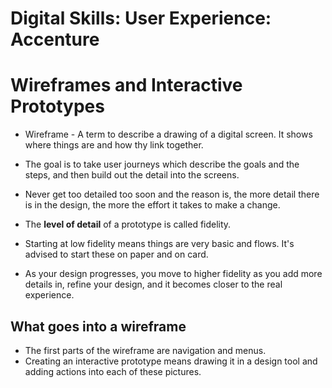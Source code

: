 # Digital Skills: User Experience: Accenture

<h1>Wireframes and Interactive Prototypes</h1>

- Wireframe - A term to describe a drawing of a digital screen. It shows where things are and how thy link together.
- The goal is to take user journeys which describe the goals and the steps, and then build out the detail into the screens.
- Never get too detailed too soon and the reason is, the more detail there is in the design, the more the effort it takes to make a change.

- The **level of detail** of a prototype is called fidelity.
- Starting at low fidelity means things are very basic and flows. It's advised to start these on paper and on card.
- As your design progresses, you move to higher fidelity as you add more details in, refine your design, and it becomes closer to the real experience.

<h2>What goes into a wireframe</h2>

- The first parts of the wireframe are navigation and menus.
- Creating an interactive prototype means drawing it in a design tool and adding actions into each of these pictures.

